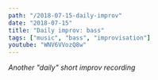 ```yaml
---
path: "/2018-07-15-daily-improv"
date: "2018-07-15"
title: "Daily improv: bass"
tags: ["music", "bass", "improvisation"]
youtube: "WNV6VVozQ8w"
---
```


*Another "daily" short improv recording*